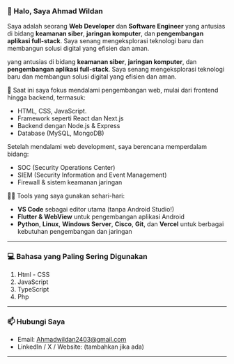 ### 👋 Halo, Saya Ahmad Wildan

Saya adalah seorang **Web Developer** dan **Software Engineer** yang antusias di bidang **keamanan siber**, **jaringan komputer**, dan **pengembangan aplikasi full-stack**. Saya senang mengeksplorasi teknologi baru dan membangun solusi digital yang efisien dan aman.

yang antusias di bidang **keamanan siber**, **jaringan komputer**, dan **pengembangan aplikasi full-stack**. Saya senang mengeksplorasi teknologi baru dan membangun solusi digital yang efisien dan aman.

🔐 Saat ini saya fokus mendalami pengembangan web, mulai dari frontend hingga backend, termasuk:

* HTML, CSS, JavaScript.
* Framework seperti React dan Next.js
* Backend dengan Node.js & Express
* Database (MySQL, MongoDB)

Setelah mendalami web development, saya berencana memperdalam bidang:

* SOC (Security Operations Center)
* SIEM (Security Information and Event Management)
* Firewall & sistem keamanan jaringan

🧑‍💻 Tools yang saya gunakan sehari-hari:

* **VS Code** sebagai editor utama (tanpa Android Studio!)
* **Flutter & WebView** untuk pengembangan aplikasi Android
* **Python**, **Linux**, **Windows Server**, **Cisco**, **Git**, dan **Vercel** untuk berbagai kebutuhan pengembangan dan jaringan

---

### 💻 Bahasa yang Paling Sering Digunakan

1. Html - CSS
2. JavaScript
3. TypeScript
4. Php

---

### 📫 Hubungi Saya

* Email: [Ahmadwildan2403@gmail.com](mailto:Ahmadwildan2403@gmail.com)
* LinkedIn / X / Website: (tambahkan jika ada)

---
